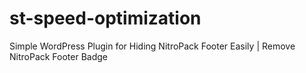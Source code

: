 # st-speed-optimization
Simple WordPress Plugin for Hiding NitroPack Footer Easily | Remove NitroPack Footer Badge
